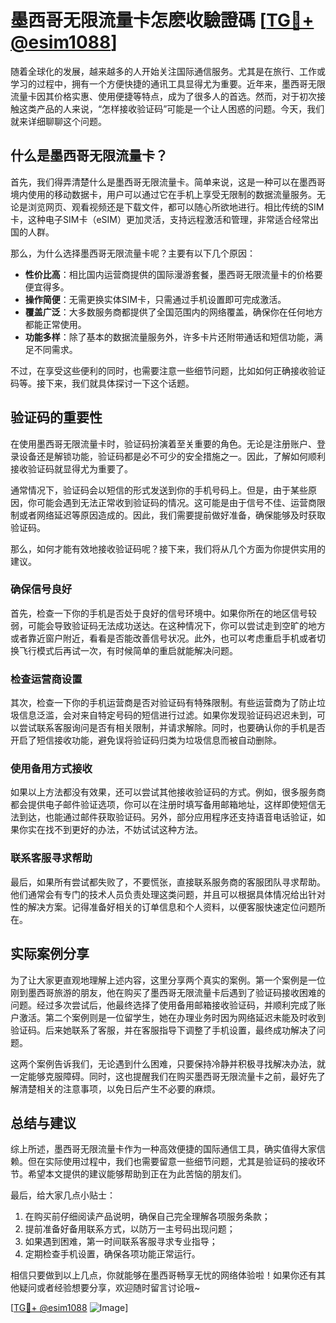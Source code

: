# 墨西哥无限流量卡怎麽收驗證碼 [[TG💪+ @esim1088](https://t.me/s/esim1088)]

随着全球化的发展，越来越多的人开始关注国际通信服务。尤其是在旅行、工作或学习的过程中，拥有一个方便快捷的通讯工具显得尤为重要。近年来，墨西哥无限流量卡因其价格实惠、使用便捷等特点，成为了很多人的首选。然而，对于初次接触这类产品的人来说，“怎样接收验证码”可能是一个让人困惑的问题。今天，我们就来详细聊聊这个问题。

## 什么是墨西哥无限流量卡？

首先，我们得弄清楚什么是墨西哥无限流量卡。简单来说，这是一种可以在墨西哥境内使用的移动数据卡，用户可以通过它在手机上享受无限制的数据流量服务。无论是浏览网页、观看视频还是下载文件，都可以随心所欲地进行。相比传统的SIM卡，这种电子SIM卡（eSIM）更加灵活，支持远程激活和管理，非常适合经常出国的人群。

那么，为什么选择墨西哥无限流量卡呢？主要有以下几个原因：
- **性价比高**：相比国内运营商提供的国际漫游套餐，墨西哥无限流量卡的价格要便宜得多。
- **操作简便**：无需更换实体SIM卡，只需通过手机设置即可完成激活。
- **覆盖广泛**：大多数服务商都提供了全国范围内的网络覆盖，确保你在任何地方都能正常使用。
- **功能多样**：除了基本的数据流量服务外，许多卡片还附带通话和短信功能，满足不同需求。

不过，在享受这些便利的同时，也需要注意一些细节问题，比如如何正确接收验证码等。接下来，我们就具体探讨一下这个话题。

## 验证码的重要性

在使用墨西哥无限流量卡时，验证码扮演着至关重要的角色。无论是注册账户、登录设备还是解锁功能，验证码都是必不可少的安全措施之一。因此，了解如何顺利接收验证码就显得尤为重要了。

通常情况下，验证码会以短信的形式发送到你的手机号码上。但是，由于某些原因，你可能会遇到无法正常收到验证码的情况。这可能是由于信号不佳、运营商限制或者网络延迟等原因造成的。因此，我们需要提前做好准备，确保能够及时获取验证码。

那么，如何才能有效地接收验证码呢？接下来，我们将从几个方面为你提供实用的建议。

### 确保信号良好

首先，检查一下你的手机是否处于良好的信号环境中。如果你所在的地区信号较弱，可能会导致验证码无法成功送达。在这种情况下，你可以尝试走到空旷的地方或者靠近窗户附近，看看是否能改善信号状况。此外，也可以考虑重启手机或者切换飞行模式后再试一次，有时候简单的重启就能解决问题。

### 检查运营商设置

其次，检查一下你的手机运营商是否对验证码有特殊限制。有些运营商为了防止垃圾信息泛滥，会对来自特定号码的短信进行过滤。如果你发现验证码迟迟未到，可以尝试联系客服询问是否有相关限制，并请求解除。同时，也要确认你的手机是否开启了短信接收功能，避免误将验证码归类为垃圾信息而被自动删除。

### 使用备用方式接收

如果以上方法都没有效果，还可以尝试其他接收验证码的方式。例如，很多服务商都会提供电子邮件验证选项，你可以在注册时填写备用邮箱地址，这样即使短信无法到达，也能通过邮件获取验证码。另外，部分应用程序还支持语音电话验证，如果你实在找不到更好的办法，不妨试试这种方法。

### 联系客服寻求帮助

最后，如果所有尝试都失败了，不要慌张，直接联系服务商的客服团队寻求帮助。他们通常会有专门的技术人员负责处理这类问题，并且可以根据具体情况给出针对性的解决方案。记得准备好相关的订单信息和个人资料，以便客服快速定位问题所在。

## 实际案例分享

为了让大家更直观地理解上述内容，这里分享两个真实的案例。第一个案例是一位刚到墨西哥旅游的朋友，他在购买了墨西哥无限流量卡后遇到了验证码接收困难的问题。经过多次尝试后，他最终选择了使用备用邮箱接收验证码，并顺利完成了账户激活。第二个案例则是一位留学生，她在办理业务时因为网络延迟未能及时收到验证码。后来她联系了客服，并在客服指导下调整了手机设置，最终成功解决了问题。

这两个案例告诉我们，无论遇到什么困难，只要保持冷静并积极寻找解决办法，就一定能够克服障碍。同时，这也提醒我们在购买墨西哥无限流量卡之前，最好先了解清楚相关的注意事项，以免日后产生不必要的麻烦。

## 总结与建议

综上所述，墨西哥无限流量卡作为一种高效便捷的国际通信工具，确实值得大家信赖。但在实际使用过程中，我们也需要留意一些细节问题，尤其是验证码的接收环节。希望本文提供的建议能够帮助到正在为此苦恼的朋友们。

最后，给大家几点小贴士：
1. 在购买前仔细阅读产品说明，确保自己完全理解各项服务条款；
2. 提前准备好备用联系方式，以防万一主号码出现问题；
3. 如果遇到困难，第一时间联系客服寻求专业指导；
4. 定期检查手机设置，确保各项功能正常运行。

相信只要做到以上几点，你就能够在墨西哥畅享无忧的网络体验啦！如果你还有其他疑问或者经验想要分享，欢迎随时留言讨论哦~

[[TG💪+ @esim1088](https://t.me/s/esim1088) ![Image](https://i.postimg.cc/4NQfJmqS/Snipaste-2025-05-13-00-14-12.png)]